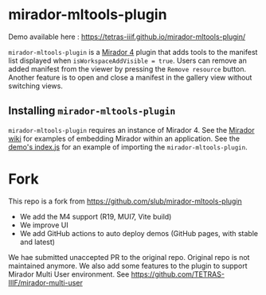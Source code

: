 # mirador-mltools-plugin

Demo available here : https://tetras-iiif.github.io/mirador-mltools-plugin/

`mirador-mltools-plugin` is a [Mirador 4](https://github.com/projectmirador/mirador) plugin that adds tools to the manifest list displayed when `isWorkspaceAddVisible = true`. Users can remove an added manifest from the viewer by pressing the `Remove resource` button. Another feature is to open and close a manifest in the gallery view without switching views. 
## Installing `mirador-mltools-plugin`
`mirador-mltools-plugin` requires an instance of Mirador 4. See the [Mirador wiki](https://github.com/ProjectMirador/mirador/wiki) for examples of embedding Mirador within an application. See the [demo's index.js](https://github.com/slub/mirador-mltools-plugin/blob/main/demo/src/index.js) for an example of importing the `mirador-mltools-plugin`.

# Fork 

This repo is a fork from https://github.com/slub/mirador-mltools-plugin
- We add the M4 support (R19, MUI7, Vite build)
- We improve UI 
- We add GitHub actions to auto deploy demos (GitHub pages, with stable and latest)

We hae submitted unaccepted PR to the original repo. Original repo is not maintained anymore.
We also add some features to the plugin to support Mirador Multi User environment. See https://github.com/TETRAS-IIIF/mirador-multi-user

